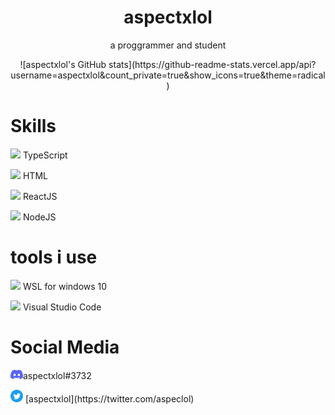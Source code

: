 <h1 align="center">aspectxlol</h1>
<p align="center">a proggrammer and student</p>

<p align="center">![aspectxlol's GitHub stats](https://github-readme-stats.vercel.app/api?username=aspectxlol&count_private=true&show_icons=true&theme=radical)</p>

# Skills
<img width="20" src="https://external-content.duckduckgo.com/iu/?u=https%3A%2F%2Fupload.wikimedia.org%2Fwikipedia%2Fcommons%2Fthumb%2F4%2F4c%2FTypescript_logo_2020.svg%2F512px-Typescript_logo_2020.svg.png&f=1&nofb=1" /> TypeScript 

<img width="20" src="https://external-content.duckduckgo.com/iu/?u=https%3A%2F%2Flogos-download.com%2Fwp-content%2Fuploads%2F2017%2F07%2FHTML5_badge.png&f=1&nofb=1" /> HTML

<img width="20" src="https://external-content.duckduckgo.com/iu/?u=http%3A%2F%2Flogos-download.com%2Fwp-content%2Fuploads%2F2016%2F09%2FReact_logo_logotype_emblem.png&f=1&nofb=1" /> ReactJS

<img width="20" src="https://upload.wikimedia.org/wikipedia/commons/thumb/d/d9/Node.js_logo.svg/1280px-Node.js_logo.svg.png" /> NodeJS

# tools i use

<img width="20" src="https://upload.wikimedia.org/wikipedia/commons/thumb/a/ab/Logo-ubuntu_cof-orange-hex.svg/1200px-Logo-ubuntu_cof-orange-hex.svg.png" /> WSL for windows 10

<img width="20" src="https://upload.wikimedia.org/wikipedia/commons/9/9a/Visual_Studio_Code_1.35_icon.svg"> Visual Studio Code

# Social Media

<img width="20" src="./assets/icon_clyde_blurple_RGB.svg">aspectxlol#3732

<img width="20" src="./assets/Twitter social icons - circle - blue.svg">
[aspectxlol](https://twitter.com/aspeclol)


